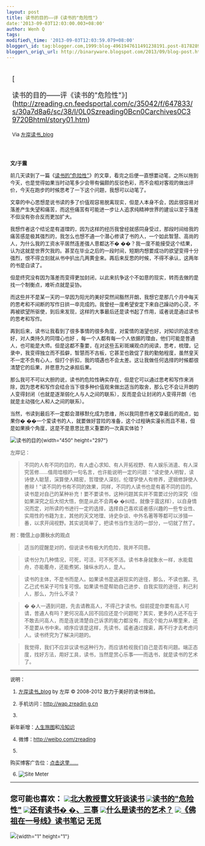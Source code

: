 ```yaml
--- 
layout: post 
title: 读书的目的——评《读书的"危险性"》 
date:'2013-09-03T12:03:00.003+08:00' 
author: Wenh Q
tags:
modified\_time: '2013-09-03T12:03:59.079+08:00' 
blogger\_id: tag:blogger.com,1999:blog-4961947611491238191.post-8178289936924870857
blogger\_orig\_url: http://binaryware.blogspot.com/2013/09/blog-post.html
---
```

<div style="margin: 10px; padding: 5px;">

<div style="font-size: 18px;">

[

读书的目的——评《读书的"危险性"》](http://zreading.cn.feedsportal.com/c/35042/f/647833/s/30a7d8a6/sc/38/l/0L0Szreading0Bcn0Carchives0C39720Bhtml/story01.htm)

</div>

<div style="font-size: 13px;">

Via [左岸读书\_blog](http://www.zreading.cn/)

</div>

</div>

<div style="font-size: 13px; padding: 15px 0 10px 10px;">

**文/于震**

前几天读到了一篇《[读书的"危险性"](http://www.zreading.cn/archives/2546.html)》的文章，看完之后便一直想要动笔，之所以拖到今天，也是觉得如果当时动笔多少会带有偏颇的反驳色彩，而不会相对客观的做出评价，今天在跑步的时候思考了一下这个问题，我想可以动笔了。

文章的中心思想是说书读的多了价值观容易脱离现实，但是人本身不会，因此很容易对落差产生失望和痛苦，而这些痛苦有可能进一步让人追求纯精神世界的建设以至于落差不但没有弥合反而更加扩大。

我想作者这个结论是有道理的，因为这样的经历我曾经就感同身受过，那段时间给我的痛苦感是极其强烈的，我怎么也想不通一个潜心修读了书的人，一个如此智慧、高尚的人，为什么我的工资水平居然连差强人意都达不�
��？我一度不能接受这个结果，认为这就是世界欠我的。甚至在毕业之后的一段时间，短期内想要成功的欲望变得十分强烈，恨不得立刻就从书中扒出几两黄金来。再后来反思的时候，不得不承认，这两年的书是白读了。

但是终究没有因为落差而变得更加封闭，以此来抗争这个不如意的现实，转而去做的是找一个制衡点，难听点就是妥协。

而这些并不是某一天的一早因为阳光的美好突然间豁然开朗，我想它是那几个月中每天的思考和不间断的写作日拱一卒完成的。我曾经一度希望安定下来自己躁动的心灵，不再被欲望所驱使，到后来发现，这样的大事最后还是读书起了作用，或者说是通过读书的思考和写作。

再到后来，读书让我看到了很多事情的很多角度，对爱情的渴望也好，对知识的追求也好，对人类持久的同理心也好
，每一个人都有每一个人依据的理由，他们可能是普通人，也可能是大师。但是这都不重要，在对这些五彩斑斓观点的阅读，思考，梳理，记录中，我变得独立而不孤僻，智慧而不古板，它甚至也敦促了我的勤勉程度，虽然皇天不一定不负有心人，但打个折扣，我的境遇也不会太差。这让我做任何选择的时候都很清楚它的后果，并愿意为之承担后果。

那么我可不可以大胆的说，读书的危险性确实存在，但是它可以通过思考和写作来消除，因为思考和写作会结合当下很多种价值观来做出适当的取舍，那么它不会让开朗的人变得封闭（也就是逐渐弱化人与人之间的联系），反而是会让封闭的人变得开朗（也就是主动强化人和人之间的联系）。

当然，书读到最后不一定都会潜移默化成为思维，所以我同意作者文章最后的观点，如果你�
��一个爱读书的人，就要做好冒险的准备，这个过程确实漫长而且不易，但是如果换个角度，这是不是意思比意义重要的一次真实体验？



![读书的目的](http://www.zreading.net/wp-content/uploads/2013/09/017.jpg){width="450"
height="297"}

<span style="color: #888888;">**左岸记：**</span>

> 不同的人有不同的目的，有人虚心求知、有人开拓视野、有人娱乐消遣、有人深究苦修……借用培根的一句名言，也许能说明一定的问题："读史使人明智，读诗使人聪慧，演算使人精密，哲理使人深刻，伦理学使人有修养，逻辑修辞使人善辩！"读不同的书有不同的效果，同样，不同的人读书也是有着不同的目的。读书是对自己的某种补充！要不要读书，这种问题其实并不需要过分的深究（但如果深究之后大彻大悟，倒是从此不会再�
> �纠结，就像于震这样），以自身情况而定，对所读的书进行一定的选择，选择自己喜欢或者感兴趣的一些专业性、实用性的书籍为主，其他的天文地理、诗史杂谈、中外名著等等都可以涉猎一番，以求开阔视野。其实说简单了，把读书当作生活的一部分，一切就了然了。

<span style="color: #888888;">**附：微信上@萧秋水的观点**</span>

> 适当的提醒是对的，但说读书有极大的危险，我并不同意。

> 读书分为几种情况，可死，可活，可不死不活。读书本身就象水一样，水能载舟，亦能覆舟，还能煮粥，操纵水的人，是人。

> 读书的主体，不是书而是人。如果读书是逃避现实的途径，那么，不读也罢。孔乙己式书呆子可怜复可恨。如果读书是帮助自己进步、自我实现的途径，利己利人，那么，为什么不读？

> �
> �人一遇到问题，先去请教高人，不得己才读书。但前提是你要有高人可请，普通人有吗？更何况高人回不回应还是个问题呢？其实，更多的人还不在于不敢去问高人，而是连说清楚自己诉求的能力都没有，而这个能力从哪里来，还不是要从书中来。顺序应该是这样，先读书，或者通过搜索，再不行才去考虑问人。读书终究为了解决问题的。

> 我觉得，我们不应非议读书这种行为，而应该检视我们自己是否有问题。端正态度，找好方法，用好工具，读书，当然是赏心乐事——而选书，就是读书的艺术了。

------------------------------------------------------------------------

说明：

1. [左岸读书\_blog](http://zreading.cn/) by 左岸 © 2008-2012
致力于美好的读书体验。

2. 手机访问：[http://wap.zreadin
g.cn](http://wap.zreading.cn/ "用手机阅读(Reading in Mobile phone)")

3.
新年新增：[人生旅图](http://www.zreading.net/ "人生旅图")和[冷知识](http://www.zreading.net/lenzhishi "冷知识")

4. 微博：<http://weibo.com/zreading>

5.
购买博客广告位：[点击这里……](http://www.zreading.cn/about#ad "看了会心动!")

6. ![Site Meter](http://s12.sitemeter.com/meter.asp?site=s12zxfclz)

  ---------------------------------------------------------------------------------------------------------------------------------------------------------------------------------------------------------------------------------------------------
  **您可能也喜欢：**
  ![](http://static.wumii.cn/images/widget/widget_solidPoint.gif)[北大教授曹文轩谈读书](http://app.wumii.com/ext/redirect?url=h%20%20%20ttp%3A%2F%2Fwww.zreading.cn%2Farchives%2F165.html&from=http%3A%2F%2Fwww.zreading.cn%2Farchives%2F3972.html)
  ![](http://static.wumii.cn/images/widget/widget_solidPoint.gif)[读书的"危险性"](http://app.wumii.com/ext/redirect?url=http%3A%2F%2Fwww.zreading.cn%2Farchives%2F2546.html&from=http%3A%2F%2Fwww.zreading.cn%2Farchives%2F3972.html)
  ![](http://static.wumii.cn/images/widget/widget_solidPoint.gif)[还有读书� �、三事](http://app.wumii.com/ext/redirect?url=http%3A%2F%2Fwww.zreading.cn%2Farchives%2F3640.html&from=http%3A%2F%2Fwww.zreading.cn%2Farchives%2F3972.html)
  ![](http://static.wumii.cn/images/widget/widget_solidPoint.gif)[什么是读书的艺术？](http://app.wumii.com/ext/redirect?url=http%3A%2F%2Fwww.zreading.cn%2Farchives%2F1960.html&from=http%3A%2F%2Fwww.zreading.cn%2Farchives%2F3972.html)
  ![](http://static.wumii.cn/images/widget/widget_solidPoint.gif)[《佛祖在一号线》读书笔记](http://app.wumii.com/ext/redirect?url=http%3A%2F%2Fwww.zreading.cn%2Farchives%2F2096.html&from=http%3A%2F%2Fwww.zreading.cn%2Farchives%2F3972.html)
  [无觅](http://www.wu%20%20%20mii.com/widget/relatedItems "无觅相关文章插件")
  ---------------------------------------------------------------------------------------------------------------------------------------------------------------------------------------------------------------------------------------------------

![](http://zreading.cn.feedsportal.com/c/35042/f/647833/s/30a7d8a6/sc/38/mf.gif){width="1"
height="1"}

<div>




</div>

</div>
